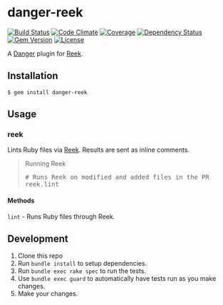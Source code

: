 # danger-reek

[![Build Status](https://img.shields.io/travis/blooper05/danger-reek.svg)](https://travis-ci.org/blooper05/danger-reek)
[![Code Climate](https://img.shields.io/codeclimate/github/blooper05/danger-reek.svg)](https://codeclimate.com/github/blooper05/danger-reek)
[![Coverage](https://img.shields.io/codeclimate/coverage/github/blooper05/danger-reek.svg)](https://codeclimate.com/github/blooper05/danger-reek)
[![Dependency Status](https://img.shields.io/gemnasium/blooper05/danger-reek.svg)](https://gemnasium.com/blooper05/danger-reek)
[![Gem Version](https://img.shields.io/gem/v/danger-reek.svg)](https://rubygems.org/gems/danger-reek)
[![License](https://img.shields.io/github/license/blooper05/danger-reek.svg)](https://github.com/blooper05/danger-reek/blob/master/LICENSE)

A [Danger](https://rubygems.org/gems/danger) plugin for [Reek](https://rubygems.org/gems/reek).

## Installation

    $ gem install danger-reek

## Usage

### reek

Lints Ruby files via [Reek](https://rubygems.org/gems/reek).
Results are sent as inline comments.

<blockquote>Running Reek
  <pre>
# Runs Reek on modified and added files in the PR
reek.lint</pre>
</blockquote>

#### Methods

`lint` - Runs Ruby files through Reek.

## Development

1. Clone this repo
2. Run `bundle install` to setup dependencies.
3. Run `bundle exec rake spec` to run the tests.
4. Use `bundle exec guard` to automatically have tests run as you make changes.
5. Make your changes.
